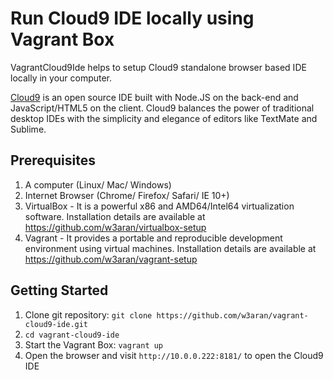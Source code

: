 # Run Cloud9 IDE locally using Vagrant Box

VagrantCloud9Ide helps to setup Cloud9 standalone browser based IDE locally in your computer.

[Cloud9](https://github.com/c9/core) is an open source IDE built with Node.JS on the back-end and JavaScript/HTML5 on the client. Cloud9 balances the power of traditional desktop IDEs with the simplicity and elegance of editors like TextMate and Sublime.

## Prerequisites

1. A computer (Linux/ Mac/ Windows)
2. Internet Browser (Chrome/ Firefox/ Safari/ IE 10+)
3. VirtualBox - It is a powerful x86 and AMD64/Intel64 virtualization software. Installation details are available at https://github.com/w3aran/virtualbox-setup
4. Vagrant - It provides a portable and reproducible development environment using virtual machines. Installation details are available at https://github.com/w3aran/vagrant-setup

## Getting Started

1. Clone git repository: `git clone https://github.com/w3aran/vagrant-cloud9-ide.git`
2. `cd vagrant-cloud9-ide`
3. Start the Vagrant Box: `vagrant up`
4. Open the browser and visit `http://10.0.0.222:8181/` to open the Cloud9 IDE
